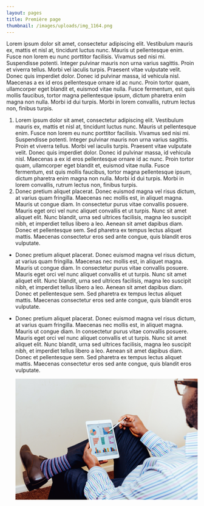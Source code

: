 ```yaml
---
layout: pages
title: Première page
thumbnail: /images/uploads/img_1164.png
---
```

Lorem ipsum dolor sit amet, consectetur adipiscing elit. Vestibulum mauris ex, mattis et nisl at, tincidunt luctus nunc. Mauris ut pellentesque enim. Fusce non lorem eu nunc porttitor facilisis. Vivamus sed nisi mi. Suspendisse potenti. Integer pulvinar mauris non urna varius sagittis. Proin et viverra tellus. Morbi vel iaculis turpis. Praesent vitae vulputate velit. Donec quis imperdiet dolor. Donec id pulvinar massa, id vehicula nisl. Maecenas a ex id eros pellentesque ornare id ac nunc. Proin tortor quam, ullamcorper eget blandit et, euismod vitae nulla. Fusce fermentum, est quis mollis faucibus, tortor magna pellentesque ipsum, dictum pharetra enim magna non nulla. Morbi id dui turpis. Morbi in lorem convallis, rutrum lectus non, finibus turpis.





1. Lorem ipsum dolor sit amet, consectetur adipiscing elit. Vestibulum mauris ex, mattis et nisl at, tincidunt luctus nunc. Mauris ut pellentesque enim. Fusce non lorem eu nunc porttitor facilisis. Vivamus sed nisi mi. Suspendisse potenti. Integer pulvinar mauris non urna varius sagittis. Proin et viverra tellus. Morbi vel iaculis turpis. Praesent vitae vulputate velit. Donec quis imperdiet dolor. Donec id pulvinar massa, id vehicula nisl. Maecenas a ex id eros pellentesque ornare id ac nunc. Proin tortor quam, ullamcorper eget blandit et, euismod vitae nulla. Fusce fermentum, est quis mollis faucibus, tortor magna pellentesque ipsum, dictum pharetra enim magna non nulla. Morbi id dui turpis. Morbi in lorem convallis, rutrum lectus non, finibus turpis.
2. Donec pretium aliquet placerat. Donec euismod magna vel risus dictum, at varius quam fringilla. Maecenas nec mollis est, in aliquet magna. Mauris ut congue diam. In consectetur purus vitae convallis posuere. Mauris eget orci vel nunc aliquet convallis et ut turpis. Nunc sit amet aliquet elit. Nunc blandit, urna sed ultrices facilisis, magna leo suscipit nibh, et imperdiet tellus libero a leo. Aenean sit amet dapibus diam. Donec et pellentesque sem. Sed pharetra ex tempus lectus aliquet mattis. Maecenas consectetur eros sed ante congue, quis blandit eros vulputate.





* Donec pretium aliquet placerat. Donec euismod magna vel risus dictum, at varius quam fringilla. Maecenas nec mollis est, in aliquet magna. Mauris ut congue diam. In consectetur purus vitae convallis posuere. Mauris eget orci vel nunc aliquet convallis et ut turpis. Nunc sit amet aliquet elit. Nunc blandit, urna sed ultrices facilisis, magna leo suscipit nibh, et imperdiet tellus libero a leo. Aenean sit amet dapibus diam. Donec et pellentesque sem. Sed pharetra ex tempus lectus aliquet mattis. Maecenas consectetur eros sed ante congue, quis blandit eros vulputate.
* Donec pretium aliquet placerat. Donec euismod magna vel risus dictum, at varius quam fringilla. Maecenas nec mollis est, in aliquet magna. Mauris ut congue diam. In consectetur purus vitae convallis posuere. Mauris eget orci vel nunc aliquet convallis et ut turpis. Nunc sit amet aliquet elit. Nunc blandit, urna sed ultrices facilisis, magna leo suscipit nibh, et imperdiet tellus libero a leo. Aenean sit amet dapibus diam. Donec et pellentesque sem. Sed pharetra ex tempus lectus aliquet mattis. Maecenas consectetur eros sed ante congue, quis blandit eros vulputate.

  ![](/images/uploads/adeolu-eletu-unrkg2jh1j0-unsplash.jpg)